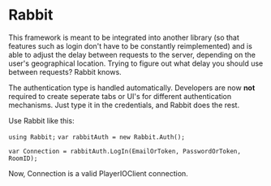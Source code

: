Rabbit
======

This framework is meant to be integrated into another library (so that features such as login don't have to be constantly reimplemented) and is able to adjust the delay between requests to the server, depending on the user's geographical location. Trying to figure out what delay you should use between requests? Rabbit knows.

The authentication type is handled automatically. Developers are now **not** required to create seperate tabs or UI's for different authentication mechanisms. Just type it in the credentials, and Rabbit does the rest.


Use Rabbit like this:

`using Rabbit;`
`var rabbitAuth = new Rabbit.Auth();`

`var Connection = rabbitAuth.LogIn(EmailOrToken, PasswordOrToken, RoomID);`


Now, Connection is a valid PlayerIOClient connection.
